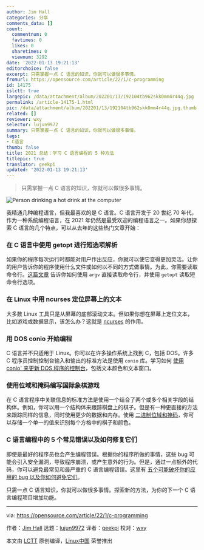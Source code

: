 ```yaml
---
author: Jim Hall
categories: 分享
comments_data: []
count:
  commentnum: 0
  favtimes: 0
  likes: 0
  sharetimes: 0
  viewnum: 3292
date: '2022-01-13 19:21:13'
editorchoice: false
excerpt: 只需掌握一点 C 语言的知识，你就可以做很多事情。
fromurl: https://opensource.com/article/22/1/c-programming
id: 14175
islctt: true
largepic: /data/attachment/album/202201/13/192104tb962skk0mm4r44q.jpg
permalink: /article-14175-1.html
pic: /data/attachment/album/202201/13/192104tb962skk0mm4r44q.jpg.thumb.jpg
related: []
reviewer: wxy
selector: lujun9972
summary: 只需掌握一点 C 语言的知识，你就可以做很多事情。
tags:
- C语言
thumb: false
title: 2021 总结：学习 C 语言编程的 5 种方法
titlepic: true
translator: geekpi
updated: '2022-01-13 19:21:13'
---
```



> 
> 只需掌握一点 C 语言的知识，你就可以做很多事情。
> 
> 
> 


![](/data/attachment/album/202201/13/192104tb962skk0mm4r44q.jpg "Person drinking a hot drink at the computer")


我精通几种编程语言，但我最喜欢的是 C 语言。C 语言开发于 20 世纪 70 年代，作为一种系统编程语言，在 2021 年仍然是最受欢迎的编程语言之一。如果你想探索 C 语言的几个特点，可以从去年的这些热门文章开始：


### 在 C 语言中使用 getopt 进行短选项解析


如果你的程序每次运行时都能对用户作出反应，你就可以使它变得更加灵活。让你的用户告诉你的程序使用什么文件或如何以不同的方式做事情。为此，你需要读取命令行。[这篇文章](https://opensource.com/article/21/8/short-option-parsing-c) 告诉你如何使用 `argv` 直接读取命令行，并使用 `getopt` 读取短命令行选项。


### 在 Linux 中用 ncurses 定位屏幕上的文本


大多数 Linux 工具只是从屏幕的底部滚动文本。但如果你想在屏幕上定位文本，比如游戏或数据显示，该怎么办？这就是 [ncurses](https://opensource.com/article/21/8/ncurses-linux) 的作用。


### 用 DOS conio 开始编程


C 语言并不只适用于 Linux。你可以在许多操作系统上找到 C，包括 DOS。许多 C 程序员控制控制台输入和输出的标准方法是使用 `conio` 库。学习如何 [使用 conio` 来更新 DOS 程序的控制台](https://opensource.com/article/21/9/programming-dos-conio)，包括文本颜色和文本窗口。


### 使用位域和掩码编写国际象棋游戏


在 C 语言程序中关联信息的标准方法是使用一个结合了两个或多个相关字段的结构体。例如，你可以用一个结构体来跟踪棋盘上的棋子。但是有一种更直接的方法来跟踪同样的信息，同时使用更少的数据和内存。使用 [二进制位域和掩码](https://opensource.com/article/21/8/binary-bit-fields-masks)，你可以存储一个单一的值来识别每个方格中的棋子和颜色。


### C 语言编程中的 5 个常见错误以及如何修复它们


即使是最好的程序员也会产生编程错误。根据你的程序所做的事情，这些 bug 可能会引入安全漏洞，导致程序崩溃，或产生意外的行为。但是，通过一点额外的代码，你可以避免最常见和最严重的 C 语言编程错误。这里有 [五个可能破坏你的应用的 bug 以及你如何避免它们](https://opensource.com/article/21/10/programming-bugs)。


只需一点 C 语言知识，你就可以做很多事情。探索新的方法，为你的下一个 C 语言编程项目增加功能。




---


via: <https://opensource.com/article/22/1/c-programming>


作者：[Jim Hall](https://opensource.com/users/jim-hall) 选题：[lujun9972](https://github.com/lujun9972) 译者：[geekpi](https://github.com/geekpi) 校对：[wxy](https://github.com/wxy)


本文由 [LCTT](https://github.com/LCTT/TranslateProject) 原创编译，[Linux中国](https://linux.cn/) 荣誉推出